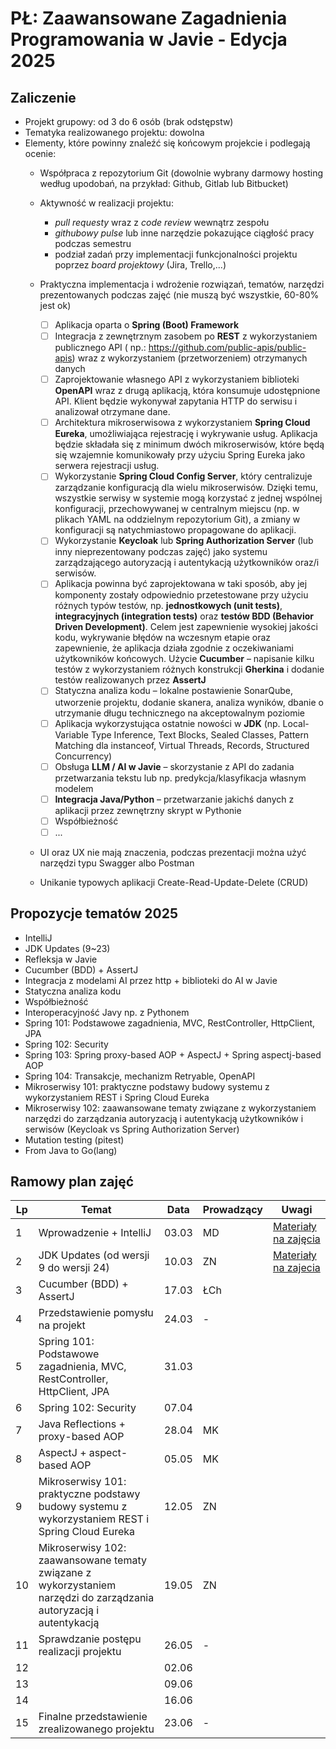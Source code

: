 # PŁ: Zaawansowane Zagadnienia Programowania w Javie - Edycja 2025

## Zaliczenie

- Projekt grupowy: od 3 do 6 osób (brak odstępstw)
- Tematyka realizowanego projektu: dowolna
- Elementy, które powinny znaleźć się końcowym projekcie i podlegają ocenie:
    - Współpraca z repozytorium Git (dowolnie wybrany darmowy hosting według upodobań, na przykład: Github, Gitlab lub
      Bitbucket)
    - Aktywność w realizacji projektu:
        - *pull requesty* wraz z *code review* wewnątrz zespołu
        - *githubowy pulse* lub inne narzędzie pokazujące ciągłość pracy podczas semestru
        - podział zadań przy implementacji funkcjonalności projektu poprzez *board projektowy* (Jira, Trello,...)

    - Praktyczna implementacja i wdrożenie rozwiązań, tematów, narzędzi prezentowanych podczas zajęć (nie muszą być
      wszystkie, 60-80% jest ok)
        - [ ] Aplikacja oparta o **Spring (Boot) Framework**
        - [ ] Integracja z zewnętrznym zasobem po **REST** z wykorzystaniem publicznego API (
          np.: https://github.com/public-apis/public-apis) wraz z wykorzystaniem (przetworzeniem) otrzymanych danych
        - [ ] Zaprojektowanie własnego API z wykorzystaniem biblioteki **OpenAPI** wraz z drugą aplikacją, która
          konsumuje udostępnione API. Klient będzie wykonywał zapytania HTTP do serwisu i analizował otrzymane dane.
        - [ ] Architektura mikroserwisowa z wykorzystaniem **Spring Cloud Eureka**, umożliwiająca rejestrację i
          wykrywanie usług. Aplikacja będzie składała się z minimum dwóch mikroserwisów, które będą się wzajemnie
          komunikowały przy użyciu Spring Eureka jako serwera rejestracji usług.
        - [ ] Wykorzystanie **Spring Cloud Config Server**, który centralizuje zarządzanie konfiguracją dla wielu
          mikroserwisów. Dzięki temu, wszystkie serwisy w systemie mogą korzystać z jednej wspólnej konfiguracji,
          przechowywanej w centralnym miejscu (np. w plikach YAML na oddzielnym repozytorium Git), a zmiany w
          konfiguracji są natychmiastowo propagowane do aplikacji.
        - [ ] Wykorzystanie **Keycloak** lub **Spring Authorization Server** (lub inny nieprezentowany podczas zajęć)
          jako systemu zarządzającego autoryzacją i autentykacją użytkowników oraz/i serwisów.
        - [ ] Aplikacja powinna być zaprojektowana w taki sposób, aby jej komponenty zostały odpowiednio przetestowane
          przy użyciu różnych typów testów, np. **jednostkowych (unit tests)**, **integracyjnych (integration tests)**
          oraz **testów BDD (Behavior Driven Development)**. Celem jest zapewnienie wysokiej jakości kodu, wykrywanie
          błędów na wczesnym etapie oraz zapewnienie, że aplikacja działa zgodnie z oczekiwaniami użytkowników
          końcowych. Użycie **Cucumber** – napisanie kilku testów z wykorzystaniem różnych konstrukcji **Gherkina** i
          dodanie testów realizowanych przez **AssertJ**
        - [ ] Statyczna analiza kodu – lokalne postawienie SonarQube, utworzenie projektu, dodanie skanera, analiza
          wyników, dbanie o utrzymanie długu technicznego na akceptowalnym poziomie
        - [ ] Aplikacja wykorzystująca ostatnie nowości w **JDK** (np. Local-Variable Type Inference, Text Blocks,
          Sealed Classes, Pattern Matching dla instanceof, Virtual Threads, Records, Structured Concurrency)
        - [ ] Obsługa **LLM / AI w Javie** – skorzystanie z API do zadania przetwarzania tekstu lub np.
          predykcja/klasyfikacja własnym modelem
        - [ ] **Integracja Java/Python** – przetwarzanie jakichś danych z aplikacji przez zewnętrzny skrypt w Pythonie
        - [ ] Współbieżność
        - [ ] ...
    - UI oraz UX nie mają znaczenia, podczas prezentacji można użyć narzędzi typu Swagger albo Postman
    - Unikanie typowych aplikacji Create-Read-Update-Delete (CRUD)

## Propozycje tematów 2025

- IntelliJ
- JDK Updates (9~23)
- Refleksja w Javie
- Cucumber (BDD) + AssertJ
- Integracja z modelami AI przez http + biblioteki do AI w Javie
- Statyczna analiza kodu
- Współbieżność
- Interoperacyjność Javy np. z Pythonem
- Spring 101: Podstawowe zagadnienia, MVC, RestController, HttpClient, JPA
- Spring 102: Security
- Spring 103: Spring proxy-based AOP + AspectJ + Spring aspectj-based AOP
- Spring 104: Transakcje, mechanizm Retryable, OpenAPI
- Mikroserwisy 101: praktyczne podstawy budowy systemu z wykorzystaniem REST i Spring Cloud Eureka
- Mikroserwisy 102: zaawansowane tematy związane z wykorzystaniem narzędzi do zarządzania autoryzacją i autentykacją
  użytkowników i serwisów (Keycloak vs Spring Authorization Server)
- Mutation testing (pitest)
- From Java to Go(lang)

## Ramowy plan zajęć

 Lp | Temat                                                                                                              | Data  | Prowadzący | Uwagi                                                                                
----|--------------------------------------------------------------------------------------------------------------------|-------|------------|--------------------------------------------------------------------------------------
 1  | Wprowadzenie + IntelliJ                                                                                            | 03.03 | MD         | [Materiały na zajęcia](https://github.com/zzpj/pl-java2025/tree/main/intro-intellij) 
 2  | JDK Updates (od wersji 9 do wersji 24)                                                                             | 10.03 | ZN         | [Materiały na zajecia](amber%2FREADME.md)                                            
 3  | Cucumber (BDD) + AssertJ                                                                                           | 17.03 | ŁCh        |
 4  | Przedstawienie pomysłu na projekt                                                                                  | 24.03 | -          |
 5  | Spring 101: Podstawowe zagadnienia, MVC, RestController, HttpClient, JPA                                           | 31.03 |            |
 6  | Spring 102: Security                                                                                               | 07.04 |            |
 7  | Java Reflections + proxy-based AOP                                                                                 | 28.04 | MK         |
 8  | AspectJ + aspect-based AOP                                                                                         | 05.05 | MK         |
 9  | Mikroserwisy 101: praktyczne podstawy budowy systemu z wykorzystaniem REST i Spring Cloud Eureka                   | 12.05 | ZN         |
 10 | Mikroserwisy 102: zaawansowane tematy związane z wykorzystaniem narzędzi do zarządzania autoryzacją i autentykacją | 19.05 | ZN         |
 11 | Sprawdzanie postępu realizacji projektu                                                                            | 26.05 | -          |
 12 |                                                                                                                    | 02.06 |            |
 13 |                                                                                                                    | 09.06 |            |
 14 |                                                                                                                    | 16.06 |            |
 15 | Finalne przedstawienie zrealizowanego projektu                                                                     | 23.06 | -          |
